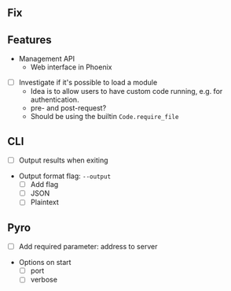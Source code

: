 ## Fix

## Features
- Management API
  - Web interface in Phoenix
- [ ] Investigate if it's possible to load a module
  - Idea is to allow users to have custom code running, e.g. for authentication.
  - pre- and post-request?
  - Should be using the builtin `Code.require_file`

## CLI
- [ ] Output results when exiting
- Output format flag: `--output`
  - [ ] Add flag
  - [ ] JSON
  - [ ] Plaintext

## Pyro
- [ ] Add required parameter: address to server
- Options on start
  - [ ] port
  - [ ] verbose
